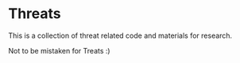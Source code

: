 # Threats 
This is a collection of threat related code and materials for research.

Not to be mistaken for Treats :)
